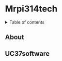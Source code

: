 # Mrpi314tech
<details>
<summary>Table of contents</summary>
<br>

[UC37software](https://github.com/Mrpi314tech/Mrpi314tech.github.io/edit/main/README.md#uc37software)


[About](https://github.com/Mrpi314tech/Mrpi314tech.github.io/edit/main/README.md#about)

</details>

## About



## UC37software

